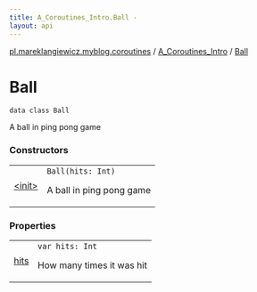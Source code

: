 ```yaml
---
title: A_Coroutines_Intro.Ball - 
layout: api
---
```


<div class='api-docs-breadcrumbs'><a href="../../index.html">pl.mareklangiewicz.myblog.coroutines</a> / <a href="../index.html">A_Coroutines_Intro</a> / <a href=".">Ball</a></div>

# Ball

<div class="signature"><code><span class="keyword">data</span> <span class="keyword">class </span><span class="identifier">Ball</span></code></div>

A ball in ping pong game

### Constructors

<table class="api-docs-table">
<tbody>
<tr>
<td markdown="1">
<a href="-init-.html">&lt;init&gt;</a>
</td>
<td markdown="1">
<div class="signature"><code><span class="identifier">Ball</span><span class="symbol">(</span><span class="parameterName" id="pl.mareklangiewicz.myblog.coroutines.A_Coroutines_Intro.Ball$<init>(kotlin.Int)/hits">hits</span><span class="symbol">:</span>&nbsp;<span class="identifier">Int</span><span class="symbol">)</span></code></div>

A ball in ping pong game


</td>
</tr>
</tbody>
</table>

### Properties

<table class="api-docs-table">
<tbody>
<tr>
<td markdown="1">
<a href="hits.html">hits</a>
</td>
<td markdown="1">
<div class="signature"><code><span class="keyword">var </span><span class="identifier">hits</span><span class="symbol">: </span><span class="identifier">Int</span></code></div>

How many times it was hit


</td>
</tr>
</tbody>
</table>
